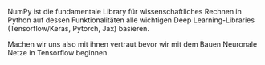 NumPy ist die fundamentale Library für wissenschaftliches Rechnen in Python auf dessen Funktionalitäten alle wichtigen Deep Learning-Libraries (Tensorflow/Keras, Pytorch, Jax) basieren.

Machen wir uns also mit ihnen vertraut bevor wir mit dem Bauen Neuronale Netze in Tensorflow beginnen.
